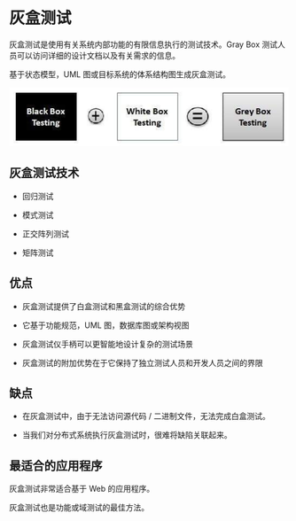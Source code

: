 # 灰盒测试

灰盒测试是使用有关系统内部功能的有限信息执行的测试技术。Gray Box 测试人员可以访问详细的设计文档以及有关需求的信息。

基于状态模型，UML 图或目标系统的体系结构图生成灰盒测试。

![灰盒测试](../screenshot/2019-05-29-11-40-51.png)

## 灰盒测试技术

* 回归测试

* 模式测试

* 正交阵列测试

* 矩阵测试

## 优点

* 灰盒测试提供了白盒测试和黑盒测试的综合优势

* 它基于功能规范，UML 图，数据库图或架构视图

* 灰盒测试仪手柄可以更智能地设计复杂的测试场景

* 灰盒测试的附加优势在于它保持了独立测试人员和开发人员之间的界限

## 缺点

* 在灰盒测试中，由于无法访问源代码 / 二进制文件，无法完成白盒测试。

* 当我们对分布式系统执行灰盒测试时，很难将缺陷关联起来。

## 最适合的应用程序

灰盒测试非常适合基于 Web 的应用程序。

灰盒测试也是功能或域测试的最佳方法。
